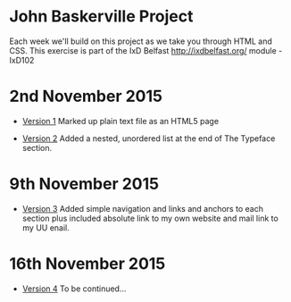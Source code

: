 John Baskerville Project
========================

Each week we'll build on this project as we take you through HTML and CSS.  This exercise is part of the IxD Belfast <hef>http://ixdbelfast.org/</hef> module - IxD102

2nd November 2015
=================

+ [Version 1](https://barryrooney.github.io/john-baskerville/version-1.html) Marked up plain text file as an HTML5 page

+ [Version 2](https://barryrooney.github.io/john-baskerville/version-2.html) Added a nested, unordered list at the end of The Typeface section.

9th November 2015
=================

+ [Version 3](https://barryrooney.github.io/john-baskerville/version-3.html) Added simple navigation and links and anchors to each section plus included absolute link to my own website and mail link to my UU enail.

16th November 2015
=================

+ [Version 4](https://barryrooney.github.io/john-baskerville/version-4.html) To be continued...